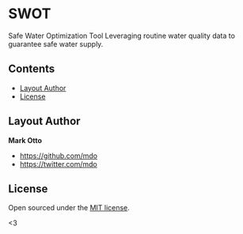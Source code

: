# SWOT
Safe Water Optimization Tool
Leveraging routine water quality data to guarantee safe water supply.

## Contents

 - [Layout Author](#author)
- [License](#license)





## Layout Author
**Mark Otto**
- <https://github.com/mdo>
- <https://twitter.com/mdo>


## License

Open sourced under the [MIT license](LICENSE.md).

<3
